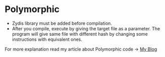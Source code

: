 # Polymorphic

- Zydis library must be added before compilation.
- After you compile, execute by giving the target file as a parameter. The program will give same file with different hash by changing some instructions with equivalent ones.

For more explanation read my article about Polymorphic code -> [My Blog](enessakircolak.com.tr)
